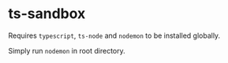 # ts-sandbox

Requires `typescript`, `ts-node` and `nodemon` to be installed globally.

Simply run `nodemon` in root directory.

